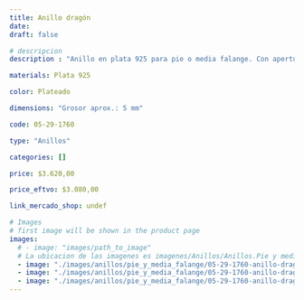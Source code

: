 ```yaml
---
title: Anillo dragón
date: 
draft: false

# descripcion
description : "Anillo en plata 925 para pie o media falange. Con apertura para regular su medida."

materials: Plata 925

color: Plateado

dimensions: "Grosor aprox.: 5 mm"

code: 05-29-1760

type: "Anillos"

categories: []

price: $3.620,00

price_eftvo: $3.080,00

link_mercado_shop: undef

# Images
# first image will be shown in the product page
images:
  # - image: "images/path_to_image"
  # La ubicacion de las imagenes es imagenes/Anillos/Anillos.Pie y media falange/05-29-1760-anillo-dragon
  - image: "./images/anillos/pie_y_media_falange/05-29-1760-anillo-dragon_a.jpg"
  - image: "./images/anillos/pie_y_media_falange/05-29-1760-anillo-dragon_b.jpg"
  - image: "./images/anillos/pie_y_media_falange/05-29-1760-anillo-dragon_c.jpg"
---
```

